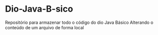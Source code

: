 # Dio-Java-B-sico
Repositório para armazenar todo o código do dio Java Básico
Alterando o conteúdo de um arquivo de forma local
